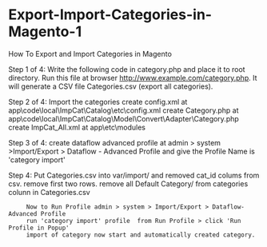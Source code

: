# Export-Import-Categories-in-Magento-1
How To Export and Import Categories in Magento


Step 1 of 4: Write the following code in category.php and place it to root directory. Run this file at browser http://www.example.com/category.php. It will generate a CSV file  Categories.csv (export all categories).

Step 2 of 4: Import the categories
             create config.xml  at app\code\local\ImpCat\Catalog\etc\config.xml
             create Category.php at app\code\local\ImpCat\Catalog\Model\Convert\Adapter\Category.php
             create ImpCat_All.xml  at  app\etc\modules
              
Step 3 of 4: create dataflow advanced profile at admin > system >Import/Export > Dataflow - Advanced Profile 
             and give the Profile Name is 'category import'

Step 4:  Put Categories.csv into var/import/ and
         removed cat_id colums from csv.
         remove first two rows.
         remove all Default Category/ from categories colunn in Categories.csv
         
         Now to Run Profile admin > system > Import/Export > Dataflow-Advanced Profile
         run 'category import' profile  from Run Profile > click 'Run Profile in Popup'
         import of category now start and automatically created category.


